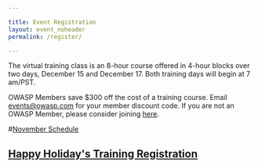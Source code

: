 ```yaml
---

title: Event Registration
layout: event_noheader
permalink: /register/

---
```

The virtual training class is an 8-hour course offered in 4-hour blocks over two days, December 15 and December 17. Both training days will begin at 7 am/PST.

OWASP Members save $300 off the cost of a training course. Email events@owasp.com for your member discount code. If you are not an OWASP Member, please consider joining [here](https://owasp.org/membership/).

#[November Schedule](/schedule_nov/)
## [Happy Holiday's Training Registration](https://www.eventbrite.com/e/happy-holidays-owasp-virtual-developer-training-dec-15-dec-17-tickets-220884460367)

